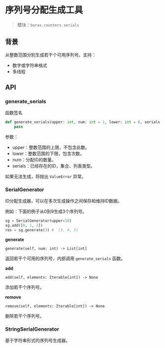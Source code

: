 # 序列号分配生成工具

> 模块：`borax.counters.serials`



## 背景

从整数范围分别生成若干个可用序列号。支持：

- 数字或字符串格式
- 多线程


## API

### generate_serials

函数签名

```python
def generate_serials(upper: int, num: int = 1, lower: int = 0, serials: Iterable[int] = None) -> List[int]:
    pass
```

参数：

- upper：整数范围的上限，不包含此数。
- lower：整数范围的下限，包含次数。
- num：分配ID的数量。
- serials：已经存在的ID，集合、列表类型。

如果无法生成，将抛出 `ValueError` 异常。

### SerialGenerator

ID分配生成器，可以在多次生成操作之间保存和维持ID数据。

例如：下面的例子从0到9生成3个序列号。

```python
sg = SerialGenerator(upper=10)
sg.add([0, 1, 2])
res = sg.generate(3) #  [3, 4, 5]
```

**generate**

`generate(self, num: int) -> List[int]`

返回若干个可用的序列号，内部调用 `generate_serials` 函数。

**add**

`add(self, elements: Iterable[int]) -> None`

添加若干个序列号。


**remove**

`remove(self, elements: Iterable[int]) -> None`

删除若干个序列号。



### StringSerialGenerator

基于字符串形式的序列号生成器。